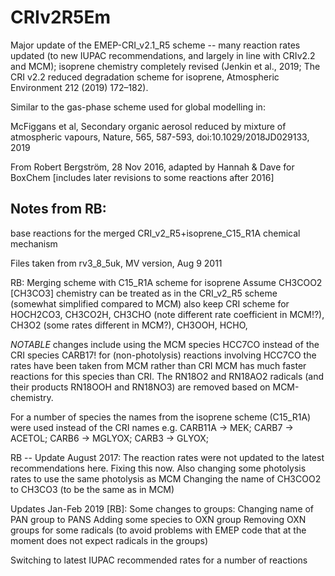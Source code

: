 CRIv2R5Em
=========

Major update of the EMEP-CRI_v2.1_R5 scheme -- many reaction rates updated 
(to new IUPAC recommendations, and largely in line with CRIv2.2 and MCM);
isoprene chemistry completely revised (Jenkin et al., 2019; The CRI v2.2 
reduced degradation scheme for isoprene, Atmospheric Environment 212 (2019) 
172–182).
 
Similar to the gas-phase scheme used for global modelling in:

   McFiggans et al, Secondary organic aerosol reduced by mixture of
   atmospheric vapours, Nature, 565, 587-593, doi:10.1029/2018JD029133,
   2019

From Robert Bergström,  28 Nov 2016, adapted by Hannah & Dave for BoxChem
[includes later revisions to some reactions after 2016]

Notes from RB:
--------------

base reactions for the merged CRI_v2_R5+isoprene_C15_R1A chemical mechanism

Files taken from rv3_8_5uk, MV version, Aug 9 2011

RB: Merging scheme with C15_R1A scheme for isoprene
    Assume CH3COO2 [CH3CO3] chemistry can be treated as in the CRI_v2_R5
      scheme (somewhat simplified compared to MCM)
     also keep CRI scheme for HOCH2CO3, CH3CO2H, CH3CHO (note different rate
      coefficient in MCM!?), 
     CH3O2 (some rates different in MCM?), CH3OOH, HCHO, 

*NOTABLE* changes include using the MCM species HCC7CO instead of the CRI
      species CARB17!
         for (non-photolysis) reactions involving HCC7CO the rates have been
      taken from MCM rather than CRI
         MCM has much faster reactions for this species than CRI.
         The RN18O2 and RN18AO2 radicals (and their products RN18OOH and
      RN18NO3) are removed based on MCM-chemistry.

For a number of species the names from the isoprene scheme (C15_R1A) were
      used instead of the CRI names
    e.g. CARB11A -> MEK; CARB7 -> ACETOL; CARB6 -> MGLYOX; CARB3 -> GLYOX; 

RB -- Update August 2017:
   The reaction rates were not updated to the latest recommendations here.
   Fixing this now.
   Also changing some photolysis rates to use the same photolysis as MCM
   Changing the name of CH3COO2 to CH3CO3 (to be the same as in MCM)


Updates Jan-Feb 2019 [RB]: 
   Some changes to groups: Changing name of PAN group to PANS
                           Adding some species to OXN group
                           Removing OXN groups for some radicals (to
                           avoid problems with EMEP code that at the
                           moment does not expect radicals in the groups)

   Switching to latest IUPAC recommended rates for a number of reactions
